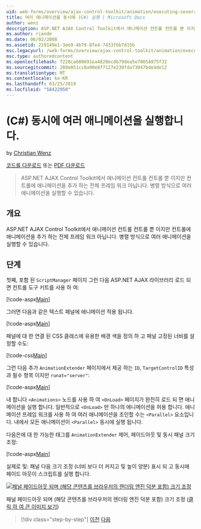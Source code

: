 ```yaml
---
uid: web-forms/overview/ajax-control-toolkit/animation/executing-several-animations-at-the-same-time-cs
title: 여러 애니메이션을 동시에 (C#) 실행 | Microsoft Docs
author: wenz
description: ASP.NET AJAX Control Toolkit에서 애니메이션 컨트롤 컨트롤 뿐 이지만 컨트롤에 애니메이션을 추가 하는 전체 프레임 워크 아닙니다. 떨어져서를 실행할 수 있도록 하는 중...
ms.author: riande
ms.date: 06/02/2008
ms.assetid: 219149e1-3ee9-4b79-8fe4-7433f6b7d15b
msc.legacyurl: /web-forms/overview/ajax-control-toolkit/animation/executing-several-animations-at-the-same-time-cs
msc.type: authoredcontent
ms.openlocfilehash: f228ca600691ea4820ecdb79dea5e70054975f32
ms.sourcegitcommit: 289e051cc8a90e8f7127e239fda73047bde4de12
ms.translationtype: MT
ms.contentlocale: ko-KR
ms.lasthandoff: 03/25/2019
ms.locfileid: "58422950"
---
```

<a name="executing-several-animations-at-the-same-time-c"></a>(C#) 동시에 여러 애니메이션을 실행합니다.
====================
by [Christian Wenz](https://github.com/wenz)

[코드를 다운로드](http://download.microsoft.com/download/f/9/a/f9a26acd-8df4-4484-8a18-199e4598f411/Animation2.cs.zip) 또는 [PDF 다운로드](http://download.microsoft.com/download/6/7/1/6718d452-ff89-4d3f-a90e-c74ec2d636a3/animation2CS.pdf)

> ASP.NET AJAX Control Toolkit에서 애니메이션 컨트롤 컨트롤 뿐 이지만 컨트롤에 애니메이션을 추가 하는 전체 프레임 워크 아닙니다. 병렬 방식으로 여러 애니메이션을 실행할 수 있습니다.


## <a name="overview"></a>개요

ASP.NET AJAX Control Toolkit에서 애니메이션 컨트롤 컨트롤 뿐 이지만 컨트롤에 애니메이션을 추가 하는 전체 프레임 워크 아닙니다. 병렬 방식으로 여러 애니메이션을 실행할 수 있습니다.

## <a name="steps"></a>단계

첫째, 포함 된 `ScriptManager` 페이지 그런 다음 ASP.NET AJAX 라이브러리 로드 되 면 컨트롤 도구 키트를 사용 하 여:

[!code-aspx[Main](executing-several-animations-at-the-same-time-cs/samples/sample1.aspx)]

그러면 다음과 같은 텍스트 패널에 애니메이션 적용 됩니다.

[!code-aspx[Main](executing-several-animations-at-the-same-time-cs/samples/sample2.aspx)]

패널에 대 한 연결 된 CSS 클래스에 유용한 배경 색을 정의 하 고 패널 고정된 너비를 설정할 수도:

[!code-css[Main](executing-several-animations-at-the-same-time-cs/samples/sample3.css)]

그런 다음 추가 `AnimationExtender` 페이지에서 제공 하는 `ID`, `TargetControlID` 특성과 필수 항목 이지만 `runat="server"`:

[!code-aspx[Main](executing-several-animations-at-the-same-time-cs/samples/sample4.aspx)]

내 합니다 `<Animations>` 노드를 사용 하 여 `<OnLoad>` 페이지가 완전히 로드 되 면 애니메이션을 실행 합니다. 일반적으로 `<OnLoad>` 만 하나의 애니메이션을 허용 합니다. 애니메이션 프레임 워크를 사용 하 여 여러 애니메이션을 조인할 수는 `<Parallel>` 요소입니다. 내에서 모든 애니메이션이 `<Parallel>` 동시에 실행 됩니다.

다음은에 대 한 가능한 태그를 `AnimationExtender` 제어, 페이드아웃 및 동시 패널 크기 조정:

[!code-aspx[Main](executing-several-animations-at-the-same-time-cs/samples/sample5.aspx)]

실제로 및: 패널 다음 크기 조정 (너비 보다 더 커지고 및 높이 양분) 표시 되 고 동시에 페이드 아웃이 스크립트를 실행 합니다.


[![패널 페이드아웃 되며 (해당 콘텐츠를 브라우저의 렌더링 엔진 덕분 포함) 크기 조정](executing-several-animations-at-the-same-time-cs/_static/image2.png)](executing-several-animations-at-the-same-time-cs/_static/image1.png)

패널 페이드아웃 되며 (해당 콘텐츠를 브라우저의 렌더링 엔진 덕분 포함) 크기 조정 ([클릭 하 여 큰 이미지 보기](executing-several-animations-at-the-same-time-cs/_static/image3.png))

> [!div class="step-by-step"]
> [이전](adding-animation-to-a-control-cs.md)
> [다음](executing-several-animations-after-each-other-cs.md)

